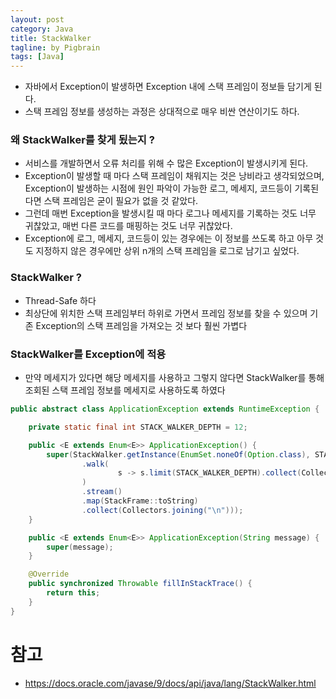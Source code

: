 ```yaml
---
layout: post
category: Java
title: StackWalker
tagline: by Pigbrain
tags: [Java]
---
```

  
<!--more-->  

* 자바에서 Exception이 발생하면 Exception 내에 스택 프레임이 정보들 담기게 된다. 
* 스택 프레임 정보를 생성하는 과정은 상대적으로 매우 비싼 연산이기도 하다. 

### 왜 StackWalker를 찾게 됬는지 ?
* 서비스를 개발하면서 오류 처리를 위해 수 많은 Exception이 발생시키게 된다.
* Exception이 발생할 때 마다 스택 프레임이 채워지는 것은 낭비라고 생각되었으며, Exception이 발생하는 시점에 원인 파악이 가능한 로그, 메세지, 코드등이 기록된다면 스택 프레임은 굳이 필요가 없을 것 같았다.
* 그런데 매번 Exception을 발생시킬 때 마다 로그나 메세지를 기록하는 것도 너무 귀찮았고, 매번 다른 코드를 매핑하는 것도 너무 귀찮았다.
* Exception에 로그, 메세지, 코드등이 있는 경우에는 이 정보를 쓰도록 하고 아무 것도 지정하지 않은 경우에만 상위 n개의 스택 프레임을 로그로 남기고 싶었다. 

### StackWalker ?
* Thread-Safe 하다 
* 최상단에 위치한 스택 프레임부터 하위로 가면서 프레임 정보를 찾을 수 있으며 기존 Exception의 스택 프레임을 가져오는 것 보다 훨씬 가볍다 

### StackWalker를 Exception에 적용
* 만약 메세지가 있다면 해당 메세지를 사용하고 그렇지 않다면 StackWalker를 통해 조회된 스택 프레임 정보를 메세지로 사용하도록 하였다 

```java
public abstract class ApplicationException extends RuntimeException {

    private static final int STACK_WALKER_DEPTH = 12;

    public <E extends Enum<E>> ApplicationException() {
        super(StackWalker.getInstance(EnumSet.noneOf(Option.class), STACK_WALKER_DEPTH)
                .walk(
                        s -> s.limit(STACK_WALKER_DEPTH).collect(Collectors.toList())
                )
                .stream()
                .map(StackFrame::toString)
                .collect(Collectors.joining("\n")));
    }

    public <E extends Enum<E>> ApplicationException(String message) {
        super(message);
    }

    @Override
    public synchronized Throwable fillInStackTrace() {
        return this;
    }
}
```


# 참고 
* https://docs.oracle.com/javase/9/docs/api/java/lang/StackWalker.html